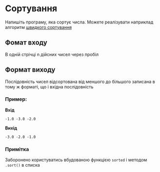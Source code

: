 # Сортування

Напишіть програму, яка сортує числа.
Можете реалізувати наприклад алгоритм [швидкого сортування](https://uk.wikipedia.org/wiki/%D0%A8%D0%B2%D0%B8%D0%B4%D0%BA%D0%B5_%D1%81%D0%BE%D1%80%D1%82%D1%83%D0%B2%D0%B0%D0%BD%D0%BD%D1%8F)

## Фомат входу

В одній стрічці n дійсних чисел через пробіл

## Формат виходу

Послідовність чисел відсортована від меншого до більшого записана в тому ж форматі, що і вхідна послідовність

### Пример:

__Вхід__
```
-1.0 -3.0 -2.0
```

__Вихід__
```
-3.0 -2.0 -1.0
```

### Примітка
Заборонено користуватись вбудованою функцією `sorted` і методом `.sort()` в списка
